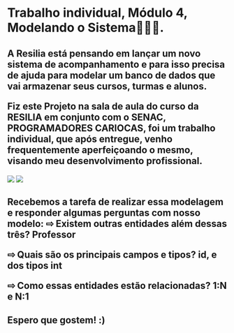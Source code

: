 # Trabalho individual, Módulo 4, Modelando o Sistema🧑🏾‍💻.

<h2> A Resilia está pensando em lançar um novo sistema de acompanhamento e para isso precisa de ajuda para modelar um banco de dados que vai armazenar seus cursos, turmas e alunos.<p><p>
Fiz este Projeto na sala de aula do curso da RESILIA em conjunto com o SENAC, PROGRAMADORES CARIOCAS, foi um trabalho individual, que após entregue, venho frequentemente aperfeiçoando o mesmo, visando meu desenvolvimento profissional.</h2>

<img src="https://github.com/themonsteer/trabalho-individual-4-periodo/blob/main/trabalho%20ind.png?raw=true">
<img src="https://github.com/themonsteer/trabalho-individual-4-periodo/blob/main/trabalho%20ind2.png?raw=true">

<h2> Recebemos a tarefa de realizar essa modelagem e responder algumas perguntas com nosso modelo:
⇨ Existem outras entidades além dessas três?
Professor

⇨ Quais são os principais campos e tipos?
id, e dos tipos int

⇨ Como essas entidades estão relacionadas?
1:N e N:1
</h2>
<h2> Espero que gostem! :) </h2>
